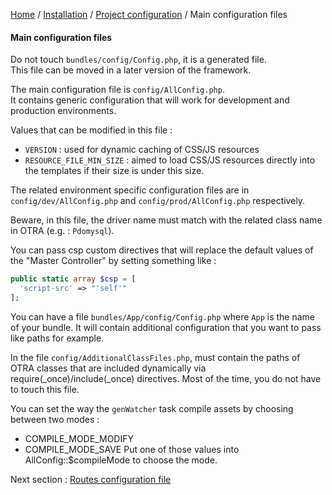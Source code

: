 [Home](../../../README.md) / [Installation](../../configuration.md) / [Project configuration](../projectConfiguration.md) / Main configuration files

#### Main configuration files

Do not touch `bundles/config/Config.php`, it is a generated file.<br>
This file can be moved in a later version of the framework.<br>

The main configuration file is `config/AllConfig.php`.<br>
It contains generic configuration that will work for development and production environments.<br>

Values that can be modified in this file :
- `VERSION` : used for dynamic caching of CSS/JS resources
- `RESOURCE_FILE_MIN_SIZE` : aimed to load CSS/JS resources directly into the templates if their size is under this size.

The related environment specific configuration files are in `config/dev/AllConfig.php` and `config/prod/AllConfig.php`
respectively.

Beware, in this file, the driver name must match with the related class name in OTRA (e.g. : `Pdomysql`). 

You can pass csp custom directives that will replace the default values of the "Master Controller" by setting something
like :
```php
public static array $csp = [
  'script-src' => "'self'"
];
```

You can have a file `bundles/App/config/Config.php` where `App` is the name of your bundle.
It will contain additional configuration that you want to pass like paths for example.

In the file `config/AdditionalClassFiles.php`, must contain the paths of OTRA classes that are included dynamically via
require(_once)/include(_once) directives. Most of the time, you do not have to touch this file.

You can set the way the `genWatcher` task compile assets by choosing between two modes : 
- COMPILE_MODE_MODIFY
- COMPILE_MODE_SAVE
Put one of those values into AllConfig::$compileMode to choose the mode.

Next section : [Routes configuration file](routesConfiguration.md)
